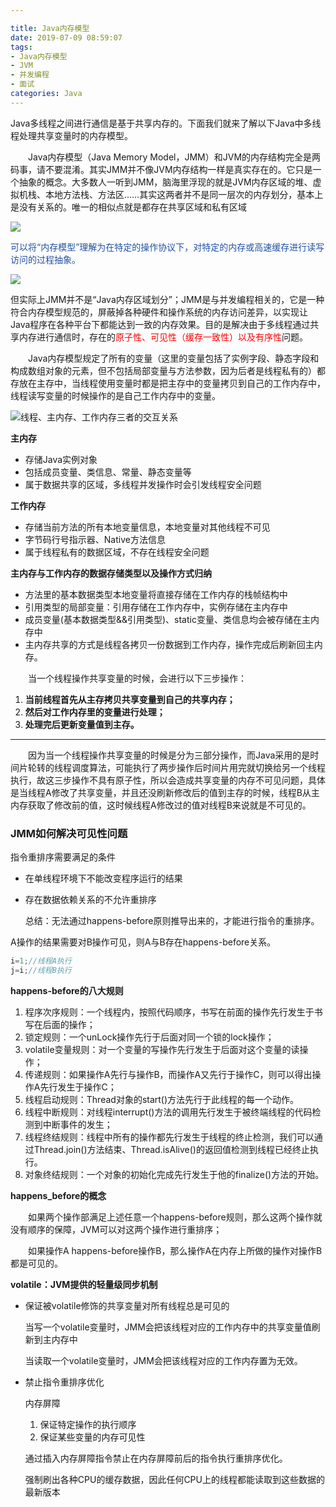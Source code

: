 ```yaml
---

title: Java内存模型
date: 2019-07-09 08:59:07
tags:
- Java内存模型
- JVM
- 并发编程
- 面试
categories: Java
---
```


Java多线程之间进行通信是基于共享内存的。下面我们就来了解以下Java中多线程处理共享变量时的内存模型。

&emsp;&emsp;Java内存模型（Java Memory Model，JMM）和JVM的内存结构完全是两码事，请不要混淆。其实JMM并不像JVM内存结构一样是真实存在的。它只是一个抽象的概念。大多数人一听到JMM，脑海里浮现的就是JVM内存区域的堆、虚拟机栈、本地方法栈、方法区……其实这两者并不是同一层次的内存划分，基本上是没有关系的。唯一的相似点就是都存在共享区域和私有区域

![](http://cdn1.hikariblog.cn/%E8%BF%9B%E7%A8%8B%E5%92%8C%E7%BA%BF%E7%A8%8B%E7%9A%84%E5%86%85%E5%AD%98%E7%BB%93%E6%9E%84%E5%88%92%E5%88%86.jpg)

<span style="color:#2251a3">可以将“内存模型”理解为在特定的操作协议下，对特定的内存或高速缓存进行读写访问的过程抽象。</span>

![](http://cdn1.hikariblog.cn/%E5%A4%84%E7%90%86%E5%99%A8%E3%80%81%E9%AB%98%E9%80%9F%E7%BC%93%E5%AD%98%E3%80%81%E4%B8%BB%E5%86%85%E5%AD%98%E9%97%B4%E7%9A%84%E4%BA%A4%E4%BA%92%E5%85%B3%E7%B3%BB.png)

但实际上JMM并不是“Java内存区域划分”；JMM是与并发编程相关的，它是一种符合内存模型规范的，屏蔽掉各种硬件和操作系统的内存访问差异，以实现让Java程序在各种平台下都能达到一致的内存效果。目的是解决由于多线程通过共享内存进行通信时，存在的<span style="color:red">原子性、可见性（缓存一致性）以及有序性</span>问题。

&emsp;&emsp;Java内存模型规定了所有的变量（这里的变量包括了实例字段、静态字段和构成数组对象的元素，但不包括局部变量与方法参数，因为后者是线程私有的）都存放在主存中，当线程使用变量时都是把主存中的变量拷贝到自己的工作内存中，线程读写变量的时候操作的是自己工作内存中的变量。

![线程、主内存、工作内存三者的交互关系](http://cdn1.hikariblog.cn/%E7%BA%BF%E7%A8%8B%E3%80%81%E4%B8%BB%E5%86%85%E5%AD%98%E3%80%81%E5%B7%A5%E4%BD%9C%E5%86%85%E5%AD%98%E4%B8%89%E8%80%85%E7%9A%84%E4%BA%A4%E4%BA%92%E5%85%B3%E7%B3%BB.png)

__主内存__

+ 存储Java实例对象
+ 包括成员变量、类信息、常量、静态变量等
+ 属于数据共享的区域，多线程并发操作时会引发线程安全问题

__工作内存__

+ 存储当前方法的所有本地变量信息，本地变量对其他线程不可见
+ 字节码行号指示器、Native方法信息
+ 属于线程私有的数据区域，不存在线程安全问题

__主内存与工作内存的数据存储类型以及操作方式归纳__

- 方法里的基本数据类型本地变量将直接存储在工作内存的栈帧结构中
- 引用类型的局部变量：引用存储在工作内存中，实例存储在主内存中
- 成员变量(基本数据类型&&引用类型)、static变量、类信息均会被存储在主内存中
- 主内存共享的方式是线程各拷贝一份数据到工作内存，操作完成后刷新回主内存。

&emsp;&emsp;当一个线程操作共享变量的时候，会进行以下三步操作：

1. __当前线程首先从主存拷贝共享变量到自己的共享内存；__
2. __然后对工作内存里的变量进行处理；__
3. __处理完后更新变量值到主存。__

------

&emsp;&emsp;因为当一个线程操作共享变量的时候是分为三部分操作，而Java采用的是时间片轮转的线程调度算法，可能执行了两步操作后时间片用完就切换给另一个线程执行，故这三步操作不具有原子性，所以会造成共享变量的内存不可见问题，具体是当线程A修改了共享变量，并且还没刷新修改后的值到主存的时候，线程B从主内存获取了修改前的值，这时候线程A修改过的值对线程B来说就是不可见的。



### JMM如何解决可见性问题

指令重排序需要满足的条件

+ 在单线程环境下不能改变程序运行的结果

+ 存在数据依赖关系的不允许重排序

  总结：无法通过happens-before原则推导出来的，才能进行指令的重排序。

A操作的结果需要对B操作可见，则A与B存在happens-before关系。

```java
i=1;//线程A执行
j=i;//线程B执行
```

__happens-before的八大规则__

1. 程序次序规则：一个线程内，按照代码顺序，书写在前面的操作先行发生于书写在后面的操作；
2. 锁定规则：一个unLock操作先行于后面对同一个锁的lock操作；
3. volatile变量规则：对一个变量的写操作先行发生于后面对这个变量的读操作；
4. 传递规则：如果操作A先行与操作B，而操作A又先行于操作C，则可以得出操作A先行发生于操作C；
5. 线程启动规则：Thread对象的start()方法先行于此线程的每一个动作。
6. 线程中断规则：对线程interrupt()方法的调用先行发生于被终端线程的代码检测到中断事件的发生；
7. 线程终结规则：线程中所有的操作都先行发生于线程的终止检测，我们可以通过Thread.join()方法结束、Thread.isAlive()的返回值检测到线程已经终止执行。
8. 对象终结规则：一个对象的初始化完成先行发生于他的finalize()方法的开始。

__happens_before的概念__

&emsp;&emsp;如果两个操作部满足上述任意一个happens-before规则，那么这两个操作就没有顺序的保障，JVM可以对这两个操作进行重排序；

&emsp;&emsp;如果操作A happens-before操作B，那么操作A在内存上所做的操作对操作B都是可见的。

__volatile：JVM提供的轻量级同步机制__

+ 保证被volatile修饰的共享变量对所有线程总是可见的

  当写一个volatile变量时，JMM会把该线程对应的工作内存中的共享变量值刷新到主内存中

  当读取一个volatile变量时，JMM会把该线程对应的工作内存置为无效。

+ 禁止指令重排序优化

  内存屏障

  1. 保证特定操作的执行顺序
  2. 保证某些变量的内存可见性

  通过插入内存屏障指令禁止在内存屏障前后的指令执行重排序优化。

  强制刷出各种CPU的缓存数据，因此任何CPU上的线程都能读取到这些数据的最新版本

